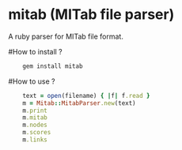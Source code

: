 # mitab (MITab file parser)

A ruby parser for MITab file format.

#How to install ?

```sh
	gem install mitab
```

#How to use ?

```ruby
	text = open(filename) { |f| f.read }
	m = Mitab::MitabParser.new(text)
	m.print
	m.mitab
	m.nodes
	m.scores
	m.links
```
